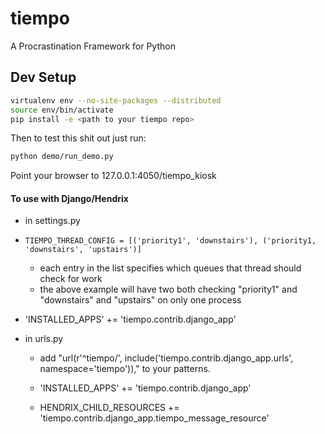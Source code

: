 # tiempo
A Procrastination Framework for Python


## Dev Setup

```bash
virtualenv env --no-site-packages --distributed
source env/bin/activate
pip install -e <path to your tiempo repo>
```

Then to test this shit out just run:

```bash
python demo/run_demo.py
```
Point your browser to 127.0.0.1:4050/tiempo_kiosk

#### To use with Django/Hendrix

*  in settings.py
  * `TIEMPO_THREAD_CONFIG = [('priority1', 'downstairs'), ('priority1, 'downstairs', 'upstairs')]`
    * each entry in the list specifies which queues that thread should check for work 
    * the above example will have two both checking "priority1" and "downstairs" and "upstairs" on only one process

  * 'INSTALLED_APPS' += 'tiempo.contrib.django_app'
* in urls.py
  *  add "url(r'^tiempo/', include('tiempo.contrib.django_app.urls', namespace='tiempo'))," to your patterns.
  * 'INSTALLED_APPS' += 'tiempo.contrib.django_app'

  * HENDRIX_CHILD_RESOURCES += 'tiempo.contrib.django_app.tiempo_message_resource'
